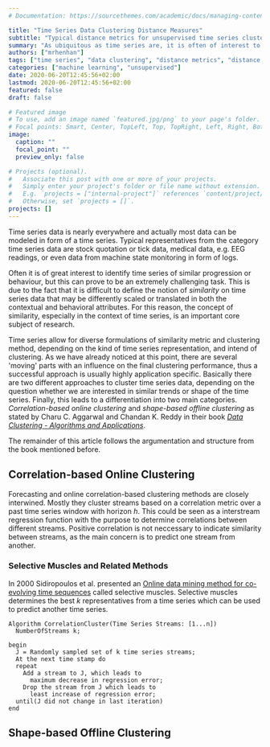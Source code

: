 ```yaml
---
# Documentation: https://sourcethemes.com/academic/docs/managing-content/

title: "Time Series Data Clustering Distance Measures"
subtitle: "Typical distance metrics for unsupervised time series clustering"
summary: "As ubiquitous as time series are, it is often of interest to identify clusters of similar time series in order to gain better insight into the structure of the available data. However, unsupervised learning from time series data has its own stumbling blocks. For this reason, the following article presents some helpful time series specific distance metrics and basic procedures to work successfully with time series data."
authors: ["mrhenhan"]
tags: ["time series", "data clustering", "distance metrics", "distance measures", "unsupervised", "machine learning"]
categories: ["machine learning", "unsupervised"]
date: 2020-06-20T12:45:56+02:00
lastmod: 2020-06-20T12:45:56+02:00
featured: false
draft: false

# Featured image
# To use, add an image named `featured.jpg/png` to your page's folder.
# Focal points: Smart, Center, TopLeft, Top, TopRight, Left, Right, BottomLeft, Bottom, BottomRight.
image:
  caption: ""
  focal_point: ""
  preview_only: false

# Projects (optional).
#   Associate this post with one or more of your projects.
#   Simply enter your project's folder or file name without extension.
#   E.g. `projects = ["internal-project"]` references `content/project/deep-learning/index.md`.
#   Otherwise, set `projects = []`.
projects: []
---
```

Time series data is nearly everywhere and actually most data can be modeled in form of a time series. Typical representatives from the category time series data are stock quotation or tick data, medical data, e.g. EEG readings, or even data from machine state monitoring in form of logs.

Often it is of great interest to identify time series of similar progression or behaviour, but this can prove to be an extremely challenging task. This is due to the fact that it is difficult to define the notion of _similarity_ on time series data that may be differently scaled or translated in both the contextual and behavioral attributes. For this reason, the concept of similarity, especially in the context of time series, is an important core subject of research.

Time series allow for diverse formulations of similarity metric and clustering method, depending on the kind of time series representation, and intend of clustering. As we have already noticed at this point, there are several 'moving' parts with an influence on the final clustering performance, thus a successful approach is usually highly application specific. Basically there are two different approaches to cluster time series data, depending on the question whether we are interested in similar trends or shape of the time series. Finally, this leads to a differentiation into two main categories. _Correlation-based online clustering_ and _shape-based offline clustering_ as stated by Charu C. Aggarwal and Chandan K. Reddy in their book [_Data Clustering - Algorithms and Applications_](http://charuaggarwal.net/clusterbook.pdf).

The remainder of this article follows the argumentation and structure from the book mentioned before.

## Correlation-based Online Clustering

Forecasting and online correlation-based clustering methods are closely interwined. Mostly they cluster streams based on a correlation metric over a past time series window with horizon $h$. This could be seen as a interstream regression function with the purpose to determine correlations between different streams. Positive correlation is not neccessary to indicate similarity between streams, as the main concern is to predict one stream from another.

### Selective Muscles and Related Methods

In 2000 Sidiropoulos et al. presented an [Online data mining method for co-evolving time sequences](https://ieeexplore.ieee.org/document/839383) called selective muscles. Selective muscles determines the best $k$ representatives from a time series which can be used to predict another time series.

```
Algorithm CorrelationCluster(Time Series Streams: [1...n])
  NumberOfStreams k;
  
begin
  J = Randomly sampled set of k time series streams;
  At the next time stamp do
  repeat
    Add a stream to J, which leads to
      maximum decrease in regression error;
    Drop the stream from J which leads to
      least increase of regression error;
  until(J did not change in last iteration)
end
```

## Shape-based Offline Clustering
